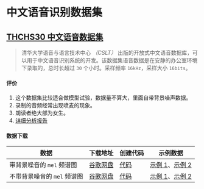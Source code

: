 # 中文语音识别数据集

## [THCHS30 中文语音数据集](http://www.openslr.org/18/)

> 清华大学语音与语言技术中心 _（CSLT）_ 出版的开放式中文语音数据库，可以用于中文语音识别系统的开发。该数据集语音数据是在安静的办公室环境下录取的，总时长超过 `30` 个小时。采样频率 `16kHz`，采样大小 `16bits`。

#### 评价

1. 这个数据集比较适合做模型试验，数据量不算大，里面自带背景噪声数据。
1. 录制的音频经常出现喷麦的现象。
1. 朗读者绝大部为女生。
1. [详细分析报告](./THCHS30/notebooks/THCHS30-数据分析报告.ipynb)

#### 数据下载

| 数据                        | 下载地址     | 创建代码 | 示例数据                                                                |
| --------------------------- | ------------ | -------- | ----------------------------------------------------------------------- |
| 带背景噪音的 `mel` 频谱图   | [谷歌网盘](https://drive.google.com/file/d/1-Xp-x4SQD_5ZSCBbU7850FRSVkN3EdB4/view?usp=sharing) | [代码](./THCHS30/notebooks/THCHS30-创建Mel频谱图.ipynb) | [示例 1](./THCHS30/demo/A2_92.mp3)、[示例 2](./THCHS30/demo/A2_108.mp3) |
| 不带背景噪音的 `mel` 频谱图 | [谷歌网盘](https://drive.google.com/file/d/1-XUZ7BqfUf_PY84iKlT_Io8T4FL8ilAd/view?usp=sharing) | [代码](./THCHS30/notebooks/THCHS30-创建Mel频谱图.ipynb) | [示例 1](./THCHS30/demo/A2_0.mp3)、[示例 2](./THCHS30/demo/C7_502.mp3)  |
